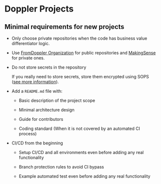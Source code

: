 # Doppler Projects

## Minimal requirements for new projects

- Only choose private repositories when the code has business value differentiator logic.

- Use [FromDoppler Organization](https://github.com/FromDoppler/) for public repositories and [MakingSense](https://github.com/MakingSense) for private ones.

- Do not store secrets in the repository

  If you really need to store secrets, store them encrypted using SOPS ([see more information](https://github.com/MakingSense/doppler-swarm#secrets)). 

- Add a `README.md` file with:

  - Basic description of the project scope 

  - Minimal architecture design

  - Guide for contributors

  - Coding standard (When it is not covered by an automated CI process)

- CI/CD from the beginning 

  - Setup CI/CD and all environments even before adding any real functionality

  - Branch protection rules to avoid CI bypass

  - Example automated test even before adding any real functionality

